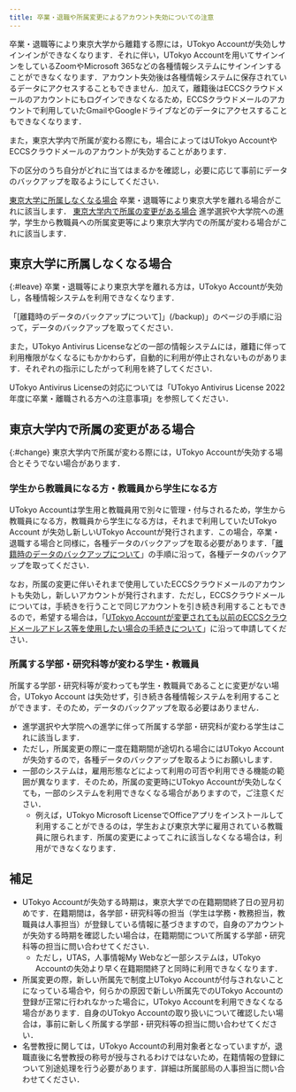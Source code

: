```yaml
---
title: 卒業・退職や所属変更によるアカウント失効についての注意
---
```


卒業・退職等により東京大学から離籍する際には，UTokyo Accountが失効しサインインができなくなります．それに伴い，UTokyo Accountを用いてサインインをしているZoomやMicrosoft 365などの各種情報システムにサインインすることができなくなります．アカウント失効後は各種情報システムに保存されているデータにアクセスすることもできません．加えて，離籍後はECCSクラウドメールのアカウントにもログインできなくなるため，ECCSクラウドメールのアカウントで利用していたGmailやGoogleドライブなどのデータにアクセスすることもできなくなります．

また，東京大学内で所属が変わる際にも，場合によってはUTokyo AccountやECCSクラウドメールのアカウントが失効することがあります．

下の区分のうち自分がどれに当てはまるかを確認し，必要に応じて事前にデータのバックアップを取るようにしてください．

[東京大学に所属しなくなる場合](#leave)
卒業・退職等により東京大学を離れる場合がこれに該当します．
[東京大学内で所属の変更がある場合](#change)
進学選択や大学院への進学，学生から教職員への所属変更等により東京大学内での所属が変わる場合がこれに該当します．

## 東京大学に所属しなくなる場合
{:#leave}
卒業・退職等により東京大学を離れる方は，UTokyo Accountが失効し，各種情報システムを利用できなくなります．

「[離籍時のデータのバックアップについて]」(/backup)」のページの手順に沿って，データのバックアップを取ってください．

また，UTokyo Antivirus Licenseなどの一部の情報システムには，離籍に伴って利用権限がなくなるにもかかわらず，自動的に利用が停止されないものがあります．それぞれの指示にしたがって利用を終了してください．

UTokyo Antivirus Licenseの対応については「UTokyo Antivirus License 2022年度に卒業・離職される方への注意事項」を参照してください．


## 東京大学内で所属の変更がある場合
{:#change}
東京大学内で所属が変わる際には，UTokyo Accountが失効する場合とそうでない場合があります．

### 学生から教職員になる方・教職員から学生になる方
UTokyo Accountは学生用と教職員用で別々に管理・付与されるため，学生から教職員になる方，教職員から学生になる方は，それまで利用していたUTokyo Account が失効し新しいUTokyo Accountが発行されます．この場合，卒業・退職する場合と同様に，各種データのバックアップを取る必要があります．「[離籍時のデータのバックアップについて](backup)」の手順に沿って，各種データのバックアップを取ってください．

なお，所属の変更に伴いそれまで使用していたECCSクラウドメールのアカウントも失効し，新しいアカウントが発行されます．ただし，ECCSクラウドメールについては，手続きを行うことで同じアカウントを引き続き利用することもできるので，希望する場合は，「[UTokyo Accountが変更されても以前のECCSクラウドメールアドレス等を使用したい場合の手続きについて](https://www.nc.u-tokyo.ac.jp/antivirus20230227)」に沿って申請してください．


### 所属する学部・研究科等が変わる学生・教職員
所属する学部・研究科等が変わっても学生・教職員であることに変更がない場合，UTokyo Account は失効せず，引き続き各種情報システムを利用することができます．そのため，データのバックアップを取る必要はありません．
- 進学選択や大学院への進学に伴って所属する学部・研究科が変わる学生はこれに該当します．
- ただし，所属変更の際に一度在籍期間が途切れる場合にはUTokyo Accountが失効するので，各種データのバックアップを取るようにお願いします．
- 一部のシステムは，雇用形態などによって利用の可否や利用できる機能の範囲が異なります．そのため，所属の変更時にUTokyo Accountが失効しなくても，一部のシステムを利用できなくなる場合がありますので，ご注意ください．
  - 例えば，UTokyo Microsoft LicenseでOfficeアプリをインストールして利用することができるのは，学生および東京大学に雇用されている教職員に限られます．所属の変更によってこれに該当しなくなる場合は，利用ができなくなります．


## 補足
- UTokyo Accountが失効する時期は，東京大学での在籍期間終了日の翌月初めです．在籍期間は，各学部・研究科等の担当（学生は学務・教務担当，教職員は人事担当）が登録している情報に基づきますので，自身のアカウントが失効する時期を確認したい場合は，在籍期間について所属する学部・研究科等の担当に問い合わせてください．
  - ただし，UTAS，人事情報My Webなど一部システムは，UTokyo Accountの失効より早く在籍期間終了と同時に利用できなくなります．
- 所属変更の際，新しい所属先で制度上UTokyo Accountが付与されないことになっている場合や，何らかの原因で新しい所属先でのUTokyo Accountの登録が正常に行われなかった場合に，UTokyo Accountを利用できなくなる場合があります．自身のUTokyo Accountの取り扱いについて確認したい場合は，事前に新しく所属する学部・研究科等の担当に問い合わせてください．
- 名誉教授に関しては，UTokyo Accountの利用対象者となっていますが，退職直後に名誉教授の称号が授与されるわけではないため，在籍情報の登録について別途処理を行う必要があります．詳細は所属部局の人事担当に問い合わせてください．
